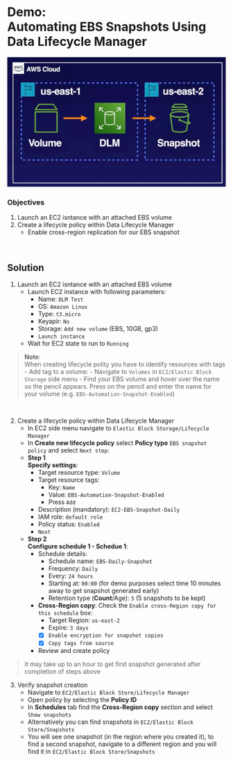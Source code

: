 # Demo:<br>Automating EBS Snapshots Using Data Lifecycle Manager

![](../img/demo/5.2.EBS-Snapshot-Automation.png)

### Objectives
1. Launch an EC2 isntance with an attached EBS volume
2. Create a lifecycle policy within Data Lifecycle Manager
    - Enable cross-region replication for our EBS snapshot

<br>

## Solution
1. Launch an EC2 isntance with an attached EBS volume
    - Launch EC2 instance with following parameters:
      - Name: `DLM Test`
      - OS: `Amazon Linux`
      - Type: `t3.micro`
      - Keyapir: `No`
      - Storage: `Add new volume` (EBS, 10GB, gp3)
      - `Launch instance`
    - Wait for EC2 state to run to `Running`
  > **Note**:<br>When creating lifecycle polity you have to identify resources with tags
    - Add tag to a volume:
      - Navigate to `Volumes` in `EC2/Elastic Block Storage` side menu
      - Find your EBS volume and hover over the name so the pencil appears. Press on the pencil and enter the name for your volume (e.g. `EBS-Automation-Snapshot-Enabled`)

<br> 

2. Create a lifecycle policy within Data Lifecycle Manager
    - In EC2 side menu navigate to `Elastic Block Storage/Lifecycle Manager`
    -  In **Create new lifecycle policy** select **Policy type** `EBS snapshot policy` and select `Next step`:
    -  **Step 1<br>Specify settings**:
       -  Target resource type: `Volume`
       -  Target resource tags: 
          -  Key: `Name`
          -  Value: `EBS-Automation-Snapshot-Enabled`
          -  Press `Add` 
       -  Description (mandatory): `EC2-EBS-Snapshot-Daily`
       -  IAM role: `default role`
       -  Policy status: `Enabled`
       -  `Next`
    -  **Step 2<br>Configure schedule 1 - Schedue 1**:
       -  Schedule details:
          -  Schedule name: `EBS-Daily-Snapshot`
          -  Frequency: `Daily`
          -  Every: `24 hours`
          -  Starting at: `00:00` (for demo purposes select time 10 minutes away to get snapshot generated early)
          -  Retention type (**Count**/Age): `5` (5 snapshots to be kept) 
       - **Cross-Region copy**: Check the `Enable cross-Region copy for this schedule` box:
          - Target Region: `us-east-2`
          - Expire: `3 days`
          - [x] `Enable encryption for snapshot copies`
          - [x] `Copy tags from source`
       - Review and create policy

> It may take up to an hour to get first snapshot generated after completion of steps above

3. Verify snapshot creation
   - Navigate to `EC2/Elastic Block Store/Lifecycle Manager`
   - Open policy by selecting the **Policy ID**
   - In **Schedules** tab find the **Cross-Region copy** section and select `Show snapshots`
   - Alternatively you can find snapshots in `EC2/Elastic Block Store/Snapshots`
   - You will see one snapshot (in the region where you created it), to find a second snapshot, navigate to a different region and you will find it in `EC2/Elastic Block Store/Snapshots`